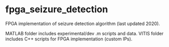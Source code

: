 # fpga_seizure_detection
FPGA implementation of seizure detection algorithm (last updated 2020).

MATLAB folder includes experimental/dev .m scripts and data. VITIS folder includes C++ scripts for FPGA implementation (custom IPs).

